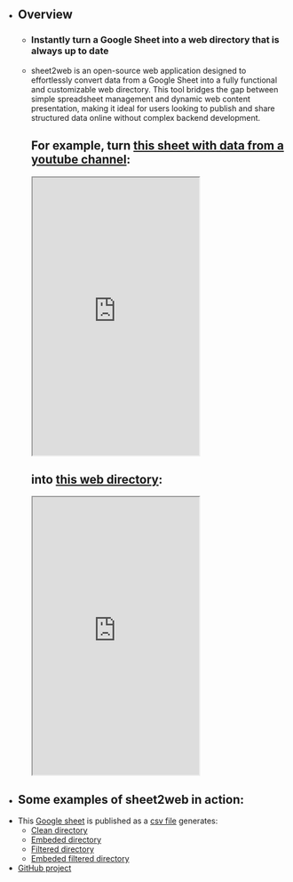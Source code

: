 - ## Overview
	- ### Instantly turn a Google Sheet into a web directory that is always up to date
	- sheet2web is an open-source web application designed to effortlessly convert data from a Google Sheet into a fully functional and customizable web directory. This tool bridges the gap between simple spreadsheet management and dynamic web content presentation, making it ideal for users looking to publish and share structured data online without complex backend development.
	  
	  <h2>For example, turn <a href="https://docs.google.com/spreadsheets/d/17ZpUIl9HnmiUP_qrxaHqHOyxnA2SV6bf8-7UZ8J9Oyc/edit#gid=431711076" target="_blank">this sheet with data from a youtube channel</a>:</h2>
	  
	  <iframe src="https://docs.google.com/spreadsheets/d/e/2PACX-1vSYeQU23wzvOVWrqFGqhjXqzhl3Gtdm1uLiVlv2W7eXR-zP0sLEQkm8isiX5PDnqZNYy9bx9xP14vry/pubhtml?gid=0&amp;single=true&amp;widget=true&amp;headers=false" height="500px"></iframe>
	  
	  <h2>into <a href="https://innteresante.com/sheet2web/index.html" target="_blank">this web directory</a>:</h2>
	  
	  <iframe src="https://innteresante.com/sheet2web/index.html" height="500px"></iframe>
- ## Some examples of sheet2web in action:
- This [Google sheet](https://docs.google.com/spreadsheets/d/e/2PACX-1vSYeQU23wzvOVWrqFGqhjXqzhl3Gtdm1uLiVlv2W7eXR-zP0sLEQkm8isiX5PDnqZNYy9bx9xP14vry/pubhtml?gid=0&single=true) is published as a [csv file](https://docs.google.com/spreadsheets/d/e/2PACX-1vSYeQU23wzvOVWrqFGqhjXqzhl3Gtdm1uLiVlv2W7eXR-zP0sLEQkm8isiX5PDnqZNYy9bx9xP14vry/pub?gid=0&single=true&output=csv) generates:
	- [Clean directory](https://innteresante.com/sheet2web/index.html)
	- [Embeded directory](https://innteresante.com/#/pages/videos)
	- [Filtered directory](https://innteresante.com/sheet2web/index.html?tags=inteligenciaartificial)
	- [Embeded filtered directory](https://innteresante.com/#/pages/ia)
- [GitHub project](https://github.com/lucascervera/sheet2web)